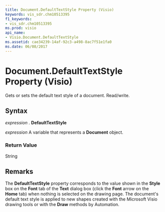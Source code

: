 ```yaml
---
title: Document.DefaultTextStyle Property (Visio)
keywords: vis_sdr.chm10513395
f1_keywords:
- vis_sdr.chm10513395
ms.prod: visio
api_name:
- Visio.Document.DefaultTextStyle
ms.assetid: cae34239-14af-92c3-a498-8ac7f51e1fa0
ms.date: 06/08/2017
---
```



# Document.DefaultTextStyle Property (Visio)

Gets or sets the default text style of a document. Read/write.


## Syntax

 _expression_ . **DefaultTextStyle**

 _expression_ A variable that represents a **Document** object.


### Return Value

String


## Remarks

The  **DefaultTextStyle** property corresponds to the value shown in the **Style** box on the **Font** tab of the **Text** dialog box (click the **Font** arrow on the **Home** tab) when nothing is selected on the drawing page. The document's default text style is applied to new shapes created with the Microsoft Visio drawing tools or with the **Draw** methods by Automation.


